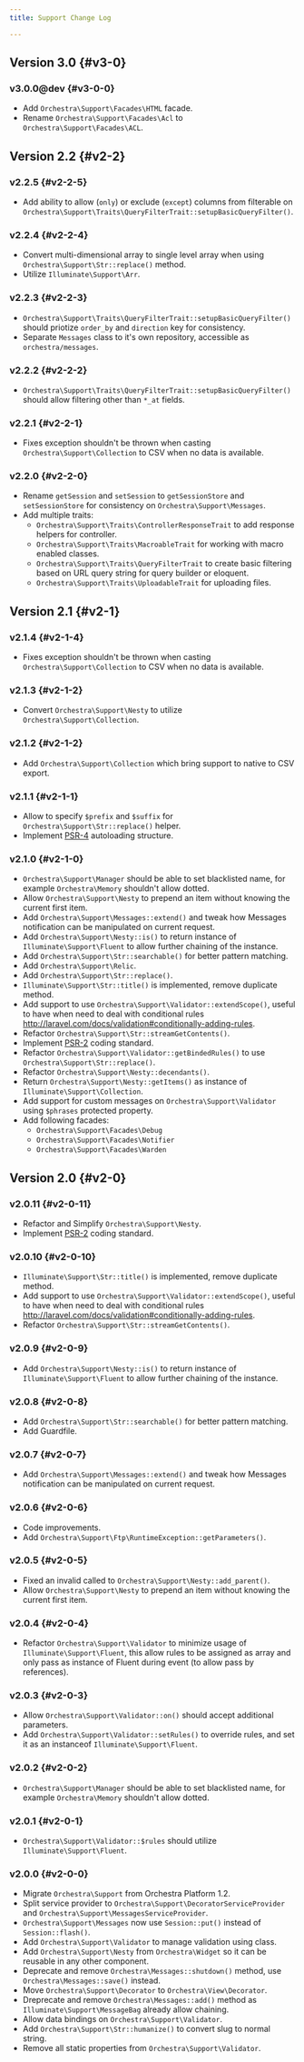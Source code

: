 ```yaml
---
title: Support Change Log

---
```


## Version 3.0 {#v3-0}

### v3.0.0@dev {#v3-0-0}

* Add `Orchestra\Support\Facades\HTML` facade.
* Rename `Orchestra\Support\Facades\Acl` to `Orchestra\Support\Facades\ACL`.

## Version 2.2 {#v2-2}

### v2.2.5 {#v2-2-5}

* Add ability to allow (`only`) or exclude (`except`) columns from filterable on `Orchestra\Support\Traits\QueryFilterTrait::setupBasicQueryFilter()`.

### v2.2.4 {#v2-2-4}

* Convert multi-dimensional array to single level array when using `Orchestra\Support\Str::replace()` method.
* Utilize `Illuminate\Support\Arr`.

### v2.2.3 {#v2-2-3}

* `Orchestra\Support\Traits\QueryFilterTrait::setupBasicQueryFilter()` should priotize `order_by` and `direction` key for consistency.
* Separate `Messages` class to it's own repository, accessible as `orchestra/messages`.

### v2.2.2 {#v2-2-2}

* `Orchestra\Support\Traits\QueryFilterTrait::setupBasicQueryFilter()` should allow filtering other than `*_at` fields.

### v2.2.1 {#v2-2-1}

* Fixes exception shouldn't be thrown when casting `Orchestra\Support\Collection` to CSV when no data is available.

### v2.2.0 {#v2-2-0}

* Rename `getSession` and `setSession` to `getSessionStore` and `setSessionStore` for consistency on `Orchestra\Support\Messages`.
* Add multiple traits:
  - `Orchestra\Support\Traits\ControllerResponseTrait` to add response helpers for controller.
  - `Orchestra\Support\Traits\MacroableTrait` for working with macro enabled classes.
  - `Orchestra\Support\Traits\QueryFilterTrait` to create basic filtering based on URL query string for query builder or eloquent.
  - `Orchestra\Support\Traits\UploadableTrait` for uploading files.

## Version 2.1 {#v2-1}

### v2.1.4 {#v2-1-4}

* Fixes exception shouldn't be thrown when casting `Orchestra\Support\Collection` to CSV when no data is available.

### v2.1.3 {#v2-1-2}

* Convert `Orchestra\Support\Nesty` to utilize `Orchestra\Support\Collection`.

### v2.1.2 {#v2-1-2}

* Add `Orchestra\Support\Collection` which bring support to native to CSV export.

### v2.1.1 {#v2-1-1}

* Allow to specify `$prefix` and `$suffix` for `Orchestra\Support\Str::replace()` helper.
* Implement [PSR-4](https://github.com/php-fig/fig-standards/blob/master/proposed/psr-4-autoloader/psr-4-autoloader.md) autoloading structure.

### v2.1.0 {#v2-1-0}

* `Orchestra\Support\Manager` should be able to set blacklisted name, for example `Orchestra\Memory` shouldn't allow dotted.
* Allow `Orchestra\Support\Nesty` to prepend an item without knowing the current first item.
* Add `Orchestra\Support\Messages::extend()` and tweak how Messages notification can be manipulated on current request.
* Add `Orchestra\Support\Nesty::is()` to return instance of `Illuminate\Support\Fluent` to allow further chaining of the instance.
* Add `Orchestra\Support\Str::searchable()` for better pattern matching.
* Add `Orchestra\Support\Relic`.
* Add `Orchestra\Support\Str::replace()`.
* `Illuminate\Support\Str::title()` is implemented, remove duplicate method.
* Add support to use `Orchestra\Support\Validator::extendScope()`, useful to have when need to deal with conditional rules <http://laravel.com/docs/validation#conditionally-adding-rules>.
* Refactor `Orchestra\Support\Str::streamGetContents()`.
* Implement [PSR-2](https://github.com/php-fig/fig-standards/blob/master/accepted/PSR-2-coding-style-guide.md) coding standard.
* Refactor `Orchestra\Support\Validator::getBindedRules()` to use `Orchestra\Support\Str::replace()`.
* Refactor `Orchestra\Support\Nesty::decendants()`.
* Return `Orchestra\Support\Nesty::getItems()` as instance of `Illuminate\Support\Collection`.
* Add support for custom messages on `Orchestra\Support\Validator` using `$phrases` protected property.
* Add following facades:
  - `Orchestra\Support\Facades\Debug`
  - `Orchestra\Support\Facades\Notifier`
  - `Orchestra\Support\Facades\Warden`

## Version 2.0 {#v2-0}

### v2.0.11 {#v2-0-11}

* Refactor and Simplify `Orchestra\Support\Nesty`.
* Implement [PSR-2](https://github.com/php-fig/fig-standards/blob/master/accepted/PSR-2-coding-style-guide.md) coding standard.

### v2.0.10 {#v2-0-10}

* `Illuminate\Support\Str::title()` is implemented, remove duplicate method.
* Add support to use `Orchestra\Support\Validator::extendScope()`, useful to have when need to deal with conditional rules <http://laravel.com/docs/validation#conditionally-adding-rules>.
* Refactor `Orchestra\Support\Str::streamGetContents()`.

### v2.0.9 {#v2-0-9}

* Add `Orchestra\Support\Nesty::is()` to return instance of `Illuminate\Support\Fluent` to allow further chaining of the instance.

### v2.0.8 {#v2-0-8}

* Add `Orchestra\Support\Str::searchable()` for better pattern matching.
* Add Guardfile.

### v2.0.7 {#v2-0-7}

* Add `Orchestra\Support\Messages::extend()` and tweak how Messages notification can be manipulated on current request.

### v2.0.6 {#v2-0-6}

* Code improvements.
* Add `Orchestra\Support\Ftp\RuntimeException::getParameters()`.

### v2.0.5 {#v2-0-5}

* Fixed an invalid called to `Orchestra\Support\Nesty::add_parent()`.
* Allow `Orchestra\Support\Nesty` to prepend an item without knowing the current first item.

### v2.0.4 {#v2-0-4}

* Refactor `Orchestra\Support\Validator` to minimize usage of `Illuminate\Support\Fluent`, this allow rules to be assigned as array and only pass as instance of Fluent during event (to allow pass by references).

### v2.0.3 {#v2-0-3}

* Allow `Orchestra\Support\Validator::on()` should accept additional parameters.
* Add `Orchestra\Support\Validator::setRules()` to override rules, and set it as an instanceof `Illuminate\Support\Fluent`.

### v2.0.2 {#v2-0-2}

* `Orchestra\Support\Manager` should be able to set blacklisted name, for example `Orchestra\Memory` shouldn't allow dotted.

### v2.0.1 {#v2-0-1}

* `Orchestra\Support\Validator::$rules` should utilize `Illuminate\Support\Fluent`.

### v2.0.0 {#v2-0-0}

* Migrate `Orchestra\Support` from Orchestra Platform 1.2.
* Split service provider to `Orchestra\Support\DecoratorServiceProvider` and `Orchestra\Support\MessagesServiceProvider`.
* `Orchestra\Support\Messages` now use `Session::put()` instead of `Session::flash()`.
* Add `Orchestra\Support\Validator` to manage validation using class.
* Add `Orchestra\Support\Nesty` from `Orchestra\Widget` so it can be reusable in any other component.
* Deprecate and remove `Orchestra\Messages::shutdown()` method, use `Orchestra\Messages::save()` instead.
* Move `Orchestra\Support\Decorator` to `Orchestra\View\Decorator`.
* Dreprecate and remove `Orchestra\Messages::add()` method as `Illuminate\Support\MessageBag` already allow chaining.
* Allow data bindings on `Orchestra\Support\Validator`.
* Add `Orchestra\Support\Str::humanize()` to convert slug to normal string.
* Remove all static properties from `Orchestra\Support\Validator`.
